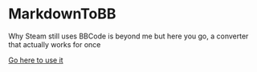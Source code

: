 # MarkdownToBB
Why Steam still uses BBCode is beyond me but here you go, a converter that actually works for once

[Go here to use it](https://md2bb.ellpeck.de)
